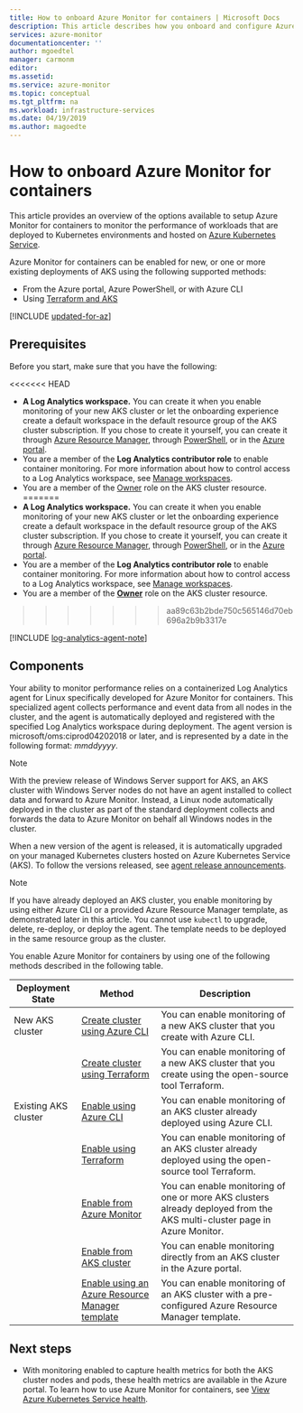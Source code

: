 ```yaml
---
title: How to onboard Azure Monitor for containers | Microsoft Docs
description: This article describes how you onboard and configure Azure Monitor for containers so you can understand how your container is performing and what performance-related issues have been identified.
services: azure-monitor
documentationcenter: ''
author: mgoedtel
manager: carmonm
editor: 
ms.assetid: 
ms.service: azure-monitor
ms.topic: conceptual
ms.tgt_pltfrm: na
ms.workload: infrastructure-services
ms.date: 04/19/2019
ms.author: magoedte
---
```


# How to onboard Azure Monitor for containers  

This article provides an overview of the options available to setup Azure Monitor for containers to monitor the performance of workloads that are deployed to Kubernetes environments and hosted on [Azure Kubernetes Service](https://docs.microsoft.com/azure/aks/).

Azure Monitor for containers can be enabled for new, or one or more existing deployments of AKS using the following supported methods:

* From the Azure portal, Azure PowerShell, or with Azure CLI
* Using [Terraform and AKS](../../terraform/terraform-create-k8s-cluster-with-tf-and-aks.md)

[!INCLUDE [updated-for-az](../../../includes/updated-for-az.md)]

## Prerequisites 
Before you start, make sure that you have the following:

<<<<<<< HEAD
- **A Log Analytics workspace.** You can create it when you enable monitoring of your new AKS cluster or let the onboarding experience create a default workspace in the default resource group of the AKS cluster subscription. If you chose to create it yourself, you can create it through [Azure Resource Manager](../platform/template-workspace-configuration.md), through [PowerShell](../scripts/powershell-sample-create-workspace.md?toc=%2fpowershell%2fmodule%2ftoc.json), or in the [Azure portal](../learn/quick-create-workspace.md).
- You are a member of the **Log Analytics contributor role** to enable container monitoring. For more information about how to control access to a Log Analytics workspace, see [Manage workspaces](../platform/manage-access.md).
- You are a member of the [Owner](../../role-based-access-control/built-in-roles.md#owner) role on the AKS cluster resource. 
=======
- **A Log Analytics workspace.** You can create it when you enable monitoring of your new AKS cluster or let the onboarding experience create a default workspace in the default resource group of the AKS cluster subscription. If you chose to create it yourself, you can create it through [Azure Resource Manager](../../azure-monitor/platform/template-workspace-configuration.md), through [PowerShell](../scripts/powershell-sample-create-workspace.md?toc=%2fpowershell%2fmodule%2ftoc.json), or in the [Azure portal](../../azure-monitor/learn/quick-create-workspace.md).
- You are a member of the **Log Analytics contributor role** to enable container monitoring. For more information about how to control access to a Log Analytics workspace, see [Manage workspaces](../../azure-monitor/platform/manage-access.md).
- You are a member of the **[Owner](../../role-based-access-control/built-in-roles.md#owner)** role on the AKS cluster resource. 
>>>>>>> aa89c63b2bde750c565146d70eb696a2b9b3317e

[!INCLUDE [log-analytics-agent-note](../../../includes/log-analytics-agent-note.md)]

## Components 

Your ability to monitor performance relies on a containerized Log Analytics agent for Linux  specifically developed for Azure Monitor for containers. This specialized agent collects performance and event data from all nodes in the cluster, and the agent is automatically deployed and registered with the specified Log Analytics workspace during deployment. The  agent version is microsoft/oms:ciprod04202018 or later, and is represented by a date in the following format: *mmddyyyy*. 

>[!NOTE]
>With the preview release of Windows Server support for AKS, an AKS cluster with Windows Server nodes do not have an agent installed to collect data and forward to Azure Monitor. Instead, a Linux node automatically deployed in the cluster as part of the standard deployment collects and forwards the data to Azure Monitor on behalf all Windows nodes in the cluster.  
>

When a new version of the agent is released, it is automatically upgraded on your managed Kubernetes clusters hosted on Azure Kubernetes Service (AKS). To follow the versions released, see [agent release announcements](https://github.com/microsoft/docker-provider/tree/ci_feature_prod). 

>[!NOTE] 
>If you have already deployed an AKS cluster, you enable monitoring by using either Azure CLI or a provided Azure Resource Manager template, as demonstrated later in this article. You cannot use `kubectl` to upgrade, delete, re-deploy, or deploy the agent. 
>The template needs to be deployed in the same resource group as the cluster.

You enable Azure Monitor for containers by using one of the following methods described in the following table.

| Deployment State | Method | Description | 
|------------------|--------|-------------| 
| New AKS cluster | [Create cluster using Azure CLI](../../aks/kubernetes-walkthrough.md#create-aks-cluster)| You can enable monitoring of a new AKS cluster that you create with Azure CLI. | 
| | [Create cluster using Terraform](container-insights-enable-new-cluster.md#enable-using-terraform)| You can enable monitoring of a new AKS cluster that you create using the open-source tool Terraform. | 
| Existing AKS cluster | [Enable using Azure CLI](container-insights-enable-existing-clusters.md#enable-using-azure-cli) | You can enable monitoring of an AKS cluster already deployed using Azure CLI. | 
| |[Enable using Terraform](container-insights-enable-existing-clusters.md#enable-using-terraform) | You can enable monitoring of an AKS cluster already deployed using the open-source tool Terraform. | 
| | [Enable from Azure Monitor](container-insights-enable-existing-clusters.md#enable-from-azure-monitor-in-the-portal)| You can enable monitoring of one or more AKS clusters already deployed from the AKS multi-cluster page in Azure Monitor. | 
| | [Enable from AKS cluster](container-insights-enable-existing-clusters.md#enable-directly-from-aks-cluster-in-the-portal)| You can enable monitoring directly from an AKS cluster in the Azure portal. | 
| | [Enable using an Azure Resource Manager template](container-insights-enable-existing-clusters.md#enable-using-an-azure-resource-manager-template)| You can enable monitoring of an AKS cluster with a pre-configured Azure Resource Manager template. | 

## Next steps

* With monitoring enabled to capture health metrics for both the AKS cluster nodes and pods, these health metrics are available in the Azure portal. To learn how to use Azure Monitor for containers, see [View Azure Kubernetes Service health](container-insights-analyze.md).
